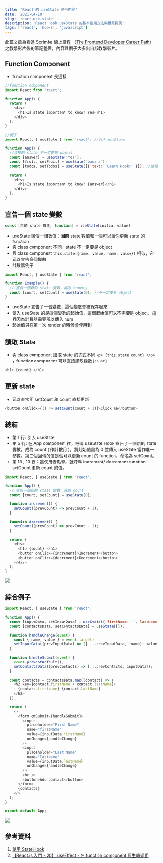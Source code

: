```yaml
---
title: 'React 的 useState 使用範例'
date: '2021-04-10'
slug: 'react-use-state'
description: 'React Hook useState 的基本使用方法與實際範例'
tags: ['react', 'hooks', 'javascript']
---
```


此篇文章為看過 Scrimba 線上課程 （[The Frontend Developer Career Path](https://scrimba.com/learn/frontend)） 之教學影片後的筆記整理，內容與例子大多出自該教學影片。

## Function Component

- function component 長這樣

```js
//function component
import React from 'react';

function App() {
  return (
    <div>
      <h1>Is state important to know? Yes</h1>
    </div>
  );
}
```

```js
//例子
import React, { useState } from 'react'; //引入 useState

function App() {
  //這裡的 state 不一定要是 object
  const [answer] = useState('Yes');
  const [fruit, setFruit] = useState('banana');
  const [todos, setTodos] = useState([{ text: 'Learn Hooks' }]); //這裡可以宣告多個變數

  return (
    <div>
      <h1>Is state important to know? {answer}</h1>
    </div>
  );
}
```

## 宣告一個 state 變數

```js
const [目前 state 數值, function] = useState(initial value)
```

- useState 回傳一組數值：**目前** state 數值和一個可以讓你更新 state 的 function
- 與 class component 不同，state 不一定要是 object
- 與 class component `this.state({name: value, name: value})` 相似，它可以宣告多個變數
- 計數器例子

```js
import React, { useState } from 'react';

function Example() {
  // 宣告一個新的 state 變數，稱為「count」
  const [count, setCount] = useState(0); //不一定要是 object
}
```

- useState 宣告了一個變數，這個變數會被保存起來
- 傳入 useState 的是這個變數的起始值，這個起始值可以不需要是 object，這裡因為計數器需要所以傳入 num
- 起始值只在第一次 render 的時候會使用到

## 讀取 State

- 與 class component 讀取 state 的方式不同 `<p> {this.state.count} </p>` ，function component 可以直接讀取變數`{count}`

```js
<h1> {count} </h1>
```

## 更新 state

- 可以直接用 setCount 和 count 直接更新

```js
<button onClick={() => setCount(count + 1)}>Click me</button>
```

## 總結

- 第 1 行: 引入 useState
- 第 5 行: 在 App component 裡，呼叫 useState Hook 宣告了一個新的 state 變數，成為 count ( 作計數用 )。將起始值設為 0 並傳入 useState 當作唯一參數。第二個回傳的值是個可以更新 count 的 function，命名為 setCount。
- 第 18 , 19 行：當使用者點擊，就呼叫 increment/ decrement function , setCount 更新 count 的值。

```js
import React, { useState } from 'react';

function App() {
  // 宣告一個新的 state 變數，稱為 count
  const [count, setCount] = useState(0);

  function increment() {
    setCount((prevCount) => prevCount + 1);
  }

  function decrement() {
    setCount((prevCount) => prevCount - 1);
  }

  return (
    <div>
      <h1> {count} </h1>
      <button onClick={increment}>Increment</button>
      <button onClick={decrement}>Decrement</button>
    </div>
  );
}
```

[![](https://i.imgur.com/TLmnAjW.gif)](https://i.imgur.com/TLmnAjW.gif)

## 綜合例子

```js
import React, { useState } from 'react';

function App() {
  const [inputData, setInputData] = useState({ firstName: '', lastName: '' });
  const [contactsData, setContactsData] = useState([]);

  function handleChange(event) {
    const { name, value } = event.target;
    setInputData((prevInputData) => ({ ...prevInputData, [name]: value }));
  }

  function handleSubmit(event) {
    event.preventDefault();
    setContactsData((prevContacts) => [...prevContacts, inputData]);
  }

  const contacts = contactsData.map((contact) => (
    <h2 key={contact.firstName + contact.lastName}>
      {contact.firstName} {contact.lastName}
    </h2>
  ));

  return (
    <>
      <form onSubmit={handleSubmit}>
        <input
          placeholder="First Name"
          name="firstName"
          value={inputData.firstName}
          onChange={handleChange}
        />
        <input
          placeholder="Last Name"
          name="lastName"
          value={inputData.lastName}
          onChange={handleChange}
        />
        <br />
        <button>Add contact</button>
      </form>
      {contacts}
    </>
  );
}

export default App;
```

[![](https://i.imgur.com/MmUffEY.gif)](https://i.imgur.com/MmUffEY.gif)

## 參考資料

1.  [使用 State Hook](https://zh-hant.reactjs.org/docs/hooks-state.html)
2.  [【React.js 入門 - 20】 useEffect - 在 function component 用生命週期](https://ithelp.ithome.com.tw/articles/10223344)
